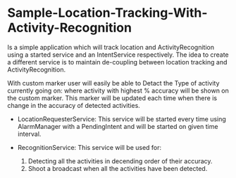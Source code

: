 # Sample-Location-Tracking-With-Activity-Recognition
Is a simple application which will track location and ActivityRecognition using a started service and an IntentService respectively. The idea to create a different service is to maintain de-coupling between location tracking and ActivityRecognition.

With custom marker user will easily be able to Detact the Type of activity currently going on: where activity with highest % accuracy will be shown on the custom marker. This marker will be updated each time when there is change in the accuracy of detected activities.

  - LocationRequesterService:
    This service will be started every time using AlarmManager with a PendingIntent and will be started on given time interval.
    
  - RecognitionService:
    This service will be used for: 
    1. Detecting all the activities in decending order of their accuracy.
    2. Shoot a broadcast when all the activities have been detected.
